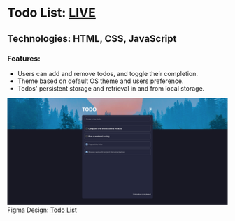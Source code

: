# Todo List: **[LIVE](https://ahmediramadan01.github.io/todo-list/ "Todo List's Live Preview")**

## Technologies: HTML, CSS, JavaScript

### Features:

- Users can add and remove todos, and toggle their completion.
- Theme based on default OS theme and users preference.
- Todos' persistent storage and retrieval in and from local storage.

![Todo List's Screenshot](./todo-list-screenshot.png?raw=true "Todo List Screenshot")
Figma Design: [Todo List](https://app.bigdevsoon.me/projects/todo-app/browser "Todo List's Figma Design")
